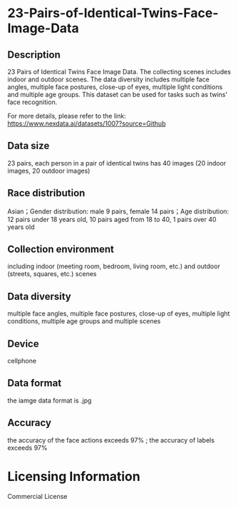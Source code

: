 # 23-Pairs-of-Identical-Twins-Face-Image-Data


## Description
23 Pairs of Identical Twins Face Image Data. The collecting scenes includes indoor and outdoor scenes. The data diversity includes multiple face angles, multiple face postures, close-up of eyes, multiple light conditions and multiple age groups. This dataset can be used for tasks such as twins' face recognition.

For more details, please refer to the link: https://www.nexdata.ai/datasets/1007?source=Github


## Data size
23 pairs, each person in a pair of identical twins has 40 images (20 indoor images, 20 outdoor images)

## Race distribution
Asian；Gender distribution: male 9 pairs, female 14 pairs；Age distribution: 12 pairs under 18 years old, 10 pairs aged from 18 to 40, 1 pairs over 40 years old

## Collection environment
including indoor (meeting room, bedroom, living room, etc.) and outdoor (streets, squares, etc.) scenes

## Data diversity
multiple face angles, multiple face postures, close-up of eyes, multiple light conditions, multiple age groups and multiple scenes

## Device
cellphone

## Data format
the iamge data format is .jpg

## Accuracy
the accuracy of the face actions exceeds 97% ; the accuracy of labels exceeds 97%

# Licensing Information
Commercial License
